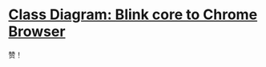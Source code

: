 # [Class Diagram: Blink core to Chrome Browser](https://www.chromium.org/developers/class-diagram-webkit-webcore-to-chrome-browser)

赞！

